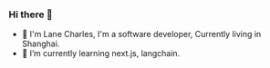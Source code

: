 ### Hi there 👋

- 🔭 I'm Lane Charles, I'm a software developer, Currently living in Shanghai.
- 🌱 I’m currently learning next.js, langchain.

<!--
**ALittleBrother/ALittleBrother** is a ✨ _special_ ✨ repository because its `README.md` (this file) appears on your GitHub profile.

Here are some ideas to get you started:

- 🔭 I’m currently working on ...
- 🌱 I’m currently learning ...
- 👯 I’m looking to collaborate on ...
- 🤔 I’m looking for help with ...
- 💬 Ask me about ...
- 📫 How to reach me: ...
- 😄 Pronouns: ...
- ⚡ Fun fact: ...
-->
